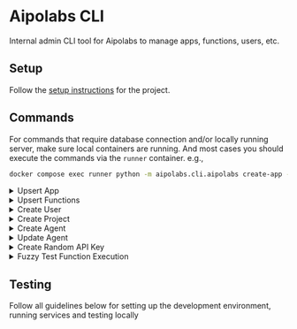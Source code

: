 # Aipolabs CLI
Internal admin CLI tool for Aipolabs to manage apps, functions, users, etc.

## Setup
Follow the [setup instructions](../README.md) for the project.

## Commands
For commands that require database connection and/or locally running server, make sure local containers are running.
And most cases you should execute the commands via the `runner` container.
e.g.,
```bash
docker compose exec runner python -m aipolabs.cli.aipolabs create-app --app-file ./apps/brave_search/app.json --secrets-file ./apps/brave_search/.app.secrets.json
```

<details>
  <summary>Upsert App</summary>
  
  - Create an app (without its functions) or update an existing app (identified by the app name) in the database, based on the app json file provided.
  - --secrets-file is optional, it is to temporarily store sensitive data such as default api key, default OAuth2 client secret etc, which will be used to populate the placeholders in app.json file.
  - Note: the app name change is not supported by this command.
  - Example files: [`google_calendar`](../../apps/google_calendar/app.json).

  ```bash
  python -m aipolabs.cli.aipolabs upsert-app --app-file ./apps/brave_search/app.json --secrets-file ./apps/brave_search/.app.secrets.json
  ```
</details>

<details>
  <summary>Upsert Functions</summary>
  
  - Create functions or update existing functions for an app in the database, based on the functions json file provided.
  - The functions json file must contain functions for the same app.
  - The app must already exist in the database.
  - Example files: [`google_calendar`](../../apps/google_calendar/functions.json).

  ```bash
  python -m aipolabs.cli.aipolabs upsert-functions --functions-file ./apps/google_calendar/functions.json
  ```
</details>

<details>
  <summary>Create User</summary>
  
  - Create a user in the database.

  ```bash
  python -m aipolabs.cli.aipolabs create-user --auth-provider google --auth-user-id 1234567890 --name "John Doe" --email "john.doe@example.com" --profile-picture "https://example.com/profile.jpg" --plan free
  ```
</details>

<details>
  <summary>Create Project</summary>
  
  - Create a project in the database.
  - You need to create the user first before creating a project for the user.

  ```bash
  python -m aipolabs.cli.aipolabs create-project --name "My Project" --owner-id "5b3f0b5f-4e79-4a7a-9830-142ecba9f5fd" --visibility-access public
  ```
</details>

<details>
  <summary>Create Agent</summary>
  
  - Create an agent in the database.
  - You need to create the project first before creating an agent for the project.

  ```bash
  python -m aipolabs.cli.aipolabs create-agent --name "My Agent" --description "My Agent Description" --project-id "0347ae5f-60c2-43c1-8a29-8b657c97693e"
  ```
</details>

<details>
  <summary>Update Agent</summary>
  
  - Update an agent in the database.
  - You need to create the project and an agent first before updating the agent.

  ```bash
  python -m aipolabs.cli.aipolabs update-agent --agent-id "0347ae5f-60c2-43c1-8a29-8b657c97693e" --name "My Updated Agent Name" --description "My Updated Agent Description" --custom-instructions '{"BRAVE_SEARCH": "My custom instructions"}'
  ```
</details>

<details>
  <summary>Create Random API Key</summary>
  
  - Create an api key for random user and project and agent.
  Set the --visibility-access to private if you want to test with private apps and functions.

  ```bash
  python -m aipolabs.cli.aipolabs create-random-api-key --visibility-access public
  ```
</details>

<details>
  <summary>Fuzzy Test Function Execution</summary>

  - This command will test function execution with GPT-generated inputs.
  - You need to first create a test API key with `create-random-api-key` command.
  - Make sure you have a server running (locally or on the cloud). And set the `CLI_SERVER_URL` in `.env.local` file.

  ```bash
  python -m aipolabs.cli.aipolabs fuzzy-test-function-execution --function-name "function_name" --linked-account-owner-id "owner_id" --aipolabs-api-key "your_api_key_here" --prompt "prompt for LLM to help generate function call arguments"
  ```
</details>

## Testing
Follow all guidelines below for setting up the development environment, running services and testing locally
